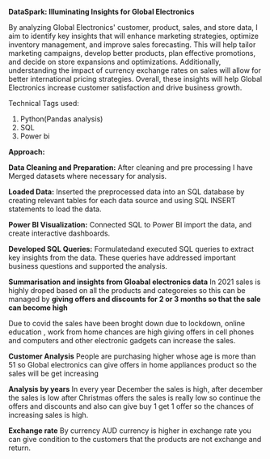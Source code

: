 **DataSpark: Illuminating Insights for Global Electronics**

By analyzing Global Electronics' customer, product, sales, and store data, I aim to identify key insights that will enhance marketing strategies, optimize inventory management, and improve sales forecasting. This will help tailor marketing campaigns, develop better products, plan effective promotions, and decide on store expansions and optimizations. Additionally, understanding the impact of currency exchange rates on sales will allow for better international pricing strategies. Overall, these insights will help Global Electronics increase customer satisfaction and drive business growth.

Technical Tags used:

1. Python(Pandas analysis)
2. SQL
3. Power bi

**Approach:**

**Data Cleaning and Preparation:**
After cleaning and pre processing I have
Merged datasets where necessary for analysis.

**Loaded Data:**
Inserted the preprocessed data into an SQL database by creating relevant tables 
for each data source and using SQL INSERT statements to load the data.

**Power BI Visualization:**
 Connected SQL to Power BI import the data, and create interactive dashboards.

**Developed  SQL Queries:**
Formulatedand executed  SQL queries to extract key insights from the data. These queries have addressed important business questions 
and supported the analysis.

**Summarisation and insights from Gloabal electronics data**
In 2021 sales is highly droped based on all the products and categoreies so this can be managed by
**giving offers and discounts for 2 or 3 months so that the sale can become high**

Due to covid the sales have been broght down due to lockdown, online education , work from home chances are high
giving offers in cell phones and computers and other electronic gadgets can increase the sales.

**Customer Analysis**
People are purchasing higher whose age is more than 51 so Global electronics can give offers in 
home appliances product so the sales will be get increasing 


**Analysis by years**
In every  year December the sales is high, after december the sales is low
after Christmas offers the sales is really low so continue the offers and discounts
and also can give buy 1 get 1 offer so the chances of increasing sales is high.

**Exchange rate**
By currency AUD currency is higher in exchange rate you can give condition to the customers 
that the products are not exchange and return.

